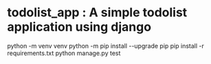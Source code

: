 # todolist_app : A simple todolist application using django
python -m venv venv
python -m pip install --upgrade pip
pip install -r requirements.txt
python manage.py test
